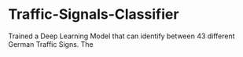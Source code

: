 # Traffic-Signals-Classifier
Trained a Deep Learning Model that can identify between 43 different German Traffic Signs. The 
